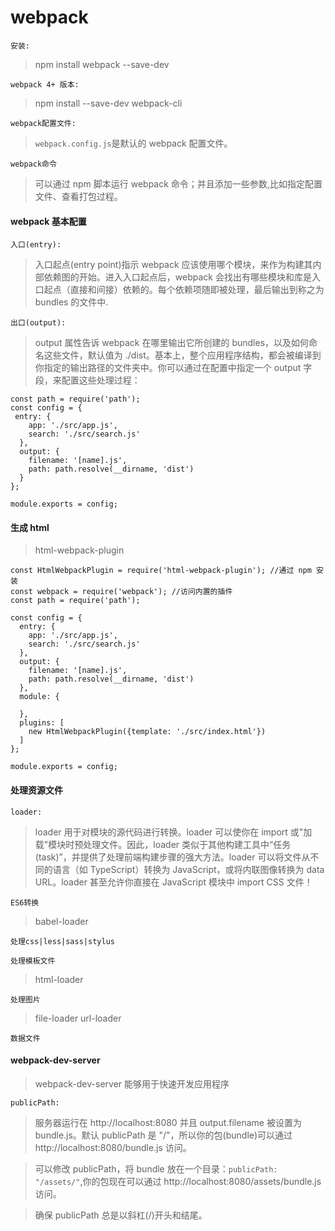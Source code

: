 # webpack

`安装:`

> npm install webpack --save-dev

`webpack 4+ 版本:`

> npm install --save-dev webpack-cli

`webpack配置文件:`

> `webpack.config.js`是默认的 webpack 配置文件。

`webpack命令`

> 可以通过 npm 脚本运行 webpack 命令；并且添加一些参数,比如指定配置文件、查看打包过程。

#### webpack 基本配置

`入口(entry):`

> 入口起点(entry point)指示 webpack 应该使用哪个模块，来作为构建其内部依赖图的开始。进入入口起点后，webpack 会找出有哪些模块和库是入口起点（直接和间接）依赖的。每个依赖项随即被处理，最后输出到称之为 bundles 的文件中.

`出口(output):`

> output 属性告诉 webpack 在哪里输出它所创建的 bundles，以及如何命名这些文件，默认值为 ./dist。基本上，整个应用程序结构，都会被编译到你指定的输出路径的文件夹中。你可以通过在配置中指定一个 output 字段，来配置这些处理过程：

```
const path = require('path');
const config = {
 entry: {
    app: './src/app.js',
    search: './src/search.js'
  },
  output: {
    filename: '[name].js',
    path: path.resolve(__dirname, 'dist')
  }
};

module.exports = config;

```

#### 生成 html

> html-webpack-plugin

```
const HtmlWebpackPlugin = require('html-webpack-plugin'); //通过 npm 安装
const webpack = require('webpack'); //访问内置的插件
const path = require('path');

const config = {
  entry: {
    app: './src/app.js',
    search: './src/search.js'
  },
  output: {
    filename: '[name].js',
    path: path.resolve(__dirname, 'dist')
  },
  module: {

  },
  plugins: [
    new HtmlWebpackPlugin({template: './src/index.html'})
  ]
};

module.exports = config;

```

#### 处理资源文件

`loader:`

> loader 用于对模块的源代码进行转换。loader 可以使你在 import 或"加载"模块时预处理文件。因此，loader 类似于其他构建工具中“任务(task)”，并提供了处理前端构建步骤的强大方法。loader 可以将文件从不同的语言（如 TypeScript）转换为 JavaScript，或将内联图像转换为 data URL。loader 甚至允许你直接在 JavaScript 模块中 import CSS 文件！

`ES6转换`

> babel-loader

`处理css|less|sass|stylus`

`处理模板文件`

> html-loader

`处理图片`

> file-loader url-loader

`数据文件`

#### webpack-dev-server

> webpack-dev-server 能够用于快速开发应用程序

`publicPath:`

> 服务器运行在 http://localhost:8080 并且 output.filename 被设置为 bundle.js。默认 publicPath 是 "/"，所以你的包(bundle)可以通过 http://localhost:8080/bundle.js 访问。

> 可以修改 publicPath，将 bundle 放在一个目录：`publicPath: "/assets/"`,你的包现在可以通过 http://localhost:8080/assets/bundle.js 访问。

> 确保 publicPath 总是以斜杠(/)开头和结尾。
